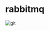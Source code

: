 # rabbitmq

![git](https://user-images.githubusercontent.com/23150134/56615368-99b25300-6623-11e9-9a19-607ef405f7c0.png)

